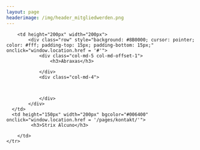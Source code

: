 ```yaml
---
layout: page
headerimage: /img/header_mitgliedwerden.png
---
```


<table>
    <tr>
        
        <td height="200px" width="200px">
            <div class="row" style="background: #8B0000; cursor: pointer; color: #fff; padding-top: 15px; padding-bottom: 15px;" onclick="window.location.href = '#'">
                <div class="col-md-5 col-md-offset-1">
                    <h3>Abraxas</h3>

                </div>
                <div class="col-md-4">
                
                    
                    
                </div>
            </div>
      </td>      
      <td height="150px" width="200px" bgcolor="#006400" onclick="window.location.href = '/pages/kontakt/'">      
             <h3>Strix Alcuno</h3>
                   
        </td>    
    </tr>
</table>        